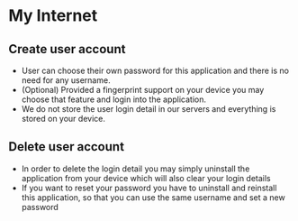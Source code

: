 # My Internet

## Create user account
- User can choose their own password for this application and there is no need for any username.
- (Optional) Provided a fingerprint support on your device you may choose that feature and login into the application.
- We do not store the user login detail in our servers and everything is stored on your device.

## Delete user account
- In order to delete the login detail you may simply uninstall the application from your device which will also clear your login details
- If you want to reset your password you have to uninstall and reinstall this application, so that you can use the same username and set a new password
